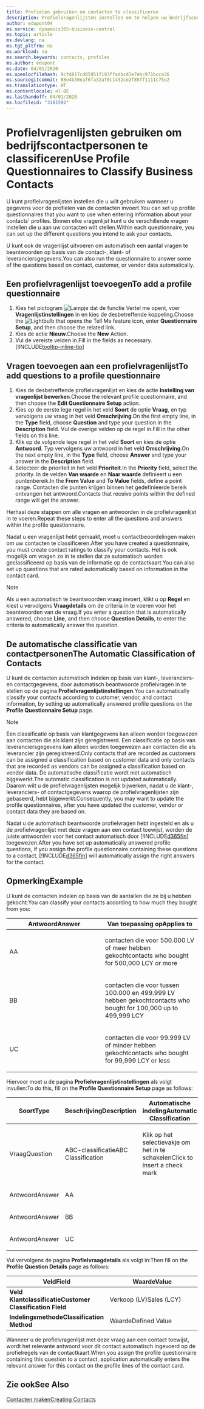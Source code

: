 ```yaml
---
title: Profielen gebruiken om contacten te classificeren
description: Profielvragenlijsten instellen om te helpen uw bedrijfscontactpersonen te classificeren
author: edupont04
ms.service: dynamics365-business-central
ms.topic: article
ms.devlang: na
ms.tgt_pltfrm: na
ms.workload: na
ms.search.keywords: contacts, profiles
ms.author: edupont
ms.date: 04/01/2020
ms.openlocfilehash: 9cf4817cd85951f193ffadbcd3e7ebc971bcca36
ms.sourcegitcommit: 88e4b30eaf6fa32af0c1452ce2f85ff1111c75e2
ms.translationtype: HT
ms.contentlocale: nl-BE
ms.lasthandoff: 04/01/2020
ms.locfileid: "3181592"
---
```

# <a name="use-profile-questionnaires-to-classify-business-contacts"></a><span data-ttu-id="17fe3-103">Profielvragenlijsten gebruiken om bedrijfscontactpersonen te classificeren</span><span class="sxs-lookup"><span data-stu-id="17fe3-103">Use Profile Questionnaires to Classify Business Contacts</span></span>
<span data-ttu-id="17fe3-104">U kunt profielvragenlijsten instellen die u wilt gebruiken wanneer u gegevens voor de profielen van de contacten invoert.</span><span class="sxs-lookup"><span data-stu-id="17fe3-104">You can set up profile questionnaires that you want to use when entering information about your contacts' profiles.</span></span> <span data-ttu-id="17fe3-105">Binnen elke vragenlijst kunt u de verschillende vragen instellen die u aan uw contacten wilt stellen.</span><span class="sxs-lookup"><span data-stu-id="17fe3-105">Within each questionnaire, you can set up the different questions you intend to ask your contacts.</span></span>  

<span data-ttu-id="17fe3-106">U kunt ook de vragenlijst uitvoeren om automatisch een aantal vragen te beantwoorden op basis van de contact-, klant- of leveranciersgegevens.</span><span class="sxs-lookup"><span data-stu-id="17fe3-106">You can also run the questionnaire to answer some of the questions based on contact, customer, or vendor data automatically.</span></span>  

## <a name="to-add-a-profile-questionnaire"></a><span data-ttu-id="17fe3-107">Een profielvragenlijst toevoegen</span><span class="sxs-lookup"><span data-stu-id="17fe3-107">To add a profile questionnaire</span></span>
1.  <span data-ttu-id="17fe3-108">Kies het pictogram ![Lampje dat de functie Vertel me opent](media/ui-search/search_small.png "Vertel me wat u wilt doen"), voer **Vragenlijstinstellingen** in en kies de desbetreffende koppeling.</span><span class="sxs-lookup"><span data-stu-id="17fe3-108">Choose the ![Lightbulb that opens the Tell Me feature](media/ui-search/search_small.png "Tell me what you want to do") icon, enter **Questionnaire Setup**, and then choose the related link.</span></span>  
2.  <span data-ttu-id="17fe3-109">Kies de actie **Nieuw**.</span><span class="sxs-lookup"><span data-stu-id="17fe3-109">Choose the **New** Action.</span></span>  
3.  <span data-ttu-id="17fe3-110">Vul de vereiste velden in.</span><span class="sxs-lookup"><span data-stu-id="17fe3-110">Fill in the fields as necessary.</span></span> [!INCLUDE[tooltip-inline-tip](includes/tooltip-inline-tip_md.md)]  

## <a name="to-add-questions-to-a-profile-questionnaire"></a><span data-ttu-id="17fe3-111">Vragen toevoegen aan een profielvragenlijst</span><span class="sxs-lookup"><span data-stu-id="17fe3-111">To add questions to a profile questionnaire</span></span>
1.  <span data-ttu-id="17fe3-112">Kies de desbetreffende profielvragenlijst en kies de actie **Instelling van vragenlijst bewerken**.</span><span class="sxs-lookup"><span data-stu-id="17fe3-112">Choose the relevant profile questionnaire, and then choose the **Edit Questionnaire Setup** action.</span></span>  
2.  <span data-ttu-id="17fe3-113">Kies op de eerste lege regel in het veld **Soort** de optie **Vraag**, en typ vervolgens uw vraag in het veld **Omschrijving**.</span><span class="sxs-lookup"><span data-stu-id="17fe3-113">On the first empty line, in the **Type** field, choose **Question** and type your question in the **Description** field.</span></span> <span data-ttu-id="17fe3-114">Vul de overige velden op de regel in.</span><span class="sxs-lookup"><span data-stu-id="17fe3-114">Fill in the other fields on this line.</span></span>  
3.  <span data-ttu-id="17fe3-115">Klik op de volgende lege regel in het veld **Soort** en kies de optie **Antwoord**. Typ vervolgens uw antwoord in het veld **Omschrijving**.</span><span class="sxs-lookup"><span data-stu-id="17fe3-115">On the next empty line, in the **Type** field, choose **Answer** and type your answer in the **Description** field.</span></span>  
4.  <span data-ttu-id="17fe3-116">Selecteer de prioriteit in het veld **Prioriteit**.</span><span class="sxs-lookup"><span data-stu-id="17fe3-116">In the **Priority** field, select the priority.</span></span> <span data-ttu-id="17fe3-117">In de velden **Van waarde** en **Naar waarde** definieert u een puntenbereik.</span><span class="sxs-lookup"><span data-stu-id="17fe3-117">In the **From Value** and **To Value** fields, define a point range.</span></span> <span data-ttu-id="17fe3-118">Contacten die punten krijgen binnen het gedefinieerde bereik ontvangen het antwoord.</span><span class="sxs-lookup"><span data-stu-id="17fe3-118">Contacts that receive points within the defined range will get the answer.</span></span>  

<span data-ttu-id="17fe3-119">Herhaal deze stappen om alle vragen en antwoorden in de profielvragenlijst in te voeren.</span><span class="sxs-lookup"><span data-stu-id="17fe3-119">Repeat these steps to enter all the questions and answers within the profile questionnaire.</span></span>

<span data-ttu-id="17fe3-120">Nadat u een vragenlijst hebt gemaakt, moet u contactbeoordelingen maken om uw contacten te classificeren.</span><span class="sxs-lookup"><span data-stu-id="17fe3-120">After you have created a questionnaire, you must create contact ratings to classify your contacts.</span></span> <span data-ttu-id="17fe3-121">Het is ook mogelijk om vragen zo in te stellen dat ze automatisch worden geclassificeerd op basis van de informatie op de contactkaart.</span><span class="sxs-lookup"><span data-stu-id="17fe3-121">You can also set up questions that are rated automatically based on information in the contact card.</span></span>  

> [!NOTE]
> <span data-ttu-id="17fe3-122">Als u een automatisch te beantwoorden vraag invoert, klikt u op <STRONG>Regel</STRONG> en kiest u vervolgens <STRONG>Vraagdetails</STRONG> om de criteria in te voeren voor het beantwoorden van de vraag.</span><span class="sxs-lookup"><span data-stu-id="17fe3-122">If you enter a question that is automatically answered, choose <STRONG>Line</STRONG>, and then choose <STRONG>Question Details</STRONG>, to enter the criteria to automatically answer the question.</span></span>

## <a name="the-automatic-classification-of-contacts"></a><span data-ttu-id="17fe3-123">De automatische classificatie van contactpersonen</span><span class="sxs-lookup"><span data-stu-id="17fe3-123">The Automatic Classification of Contacts</span></span>
<span data-ttu-id="17fe3-124">U kunt de contacten automatisch indelen op basis van klant-, leveranciers- en contactgegevens, door automatisch beantwoorde profielvragen in te stellen op de pagina **Profielvragenlijstinstellingen**.</span><span class="sxs-lookup"><span data-stu-id="17fe3-124">You can automatically classify your contacts according to customer, vendor, and contact information, by setting up automatically answered profile questions on the **Profile Questionnaire Setup** page.</span></span>  

> [!NOTE]
> <span data-ttu-id="17fe3-125">Een classificatie op basis van klantgegevens kan alleen worden toegewezen aan contacten die als klant zijn geregistreerd. Een classificatie op basis van leveranciersgegevens kan alleen worden toegewezen aan contacten die als leverancier zijn geregistreerd.</span><span class="sxs-lookup"><span data-stu-id="17fe3-125">Only contacts that are recorded as customers can be assigned a classification based on customer data and only contacts that are recorded as vendors can be assigned a classification based on vendor data.</span></span> <span data-ttu-id="17fe3-126">De automatische classificatie wordt niet automatisch bijgewerkt.</span><span class="sxs-lookup"><span data-stu-id="17fe3-126">The automatic classification is not updated automatically.</span></span> <span data-ttu-id="17fe3-127">Daarom wilt u de profielvragenlijsten mogelijk bijwerken, nadat u de klant-, leveranciers- of contactgegevens waarop de profielvragenlijsten zijn gebaseerd, hebt bijgewerkt.</span><span class="sxs-lookup"><span data-stu-id="17fe3-127">Consequently, you may want to update the profile questionnaires, after you have updated the customer, vendor or contact data they are based on.</span></span>  

<span data-ttu-id="17fe3-128">Nadat u de automatisch beantwoorde profielvragen hebt ingesteld en als u de profielvragenlijst met deze vragen aan een contact toewijst, worden de juiste antwoorden voor het contact automatisch door [!INCLUDE[d365fin](includes/d365fin_md.md)] toegewezen.</span><span class="sxs-lookup"><span data-stu-id="17fe3-128">After you have set up automatically answered profile questions, if you assign the profile questionnaire containing these questions to a contact, [!INCLUDE[d365fin](includes/d365fin_md.md)] will automatically assign the right answers for the contact.</span></span>  

## <a name="example"></a><span data-ttu-id="17fe3-129">Opmerking</span><span class="sxs-lookup"><span data-stu-id="17fe3-129">Example</span></span>
<span data-ttu-id="17fe3-130">U kunt de contacten indelen op basis van de aantallen die ze bij u hebben gekocht:</span><span class="sxs-lookup"><span data-stu-id="17fe3-130">You can classify your contacts according to how much they bought from you:</span></span>

<table>
<colgroup>
<col style="width: 50%" />
<col style="width: 50%" />
</colgroup>
<thead>
<tr class="header">
<th><span data-ttu-id="17fe3-131"><strong>Antwoord</strong></span><span class="sxs-lookup"><span data-stu-id="17fe3-131"><strong>Answer</strong></span></span></th>
<th><span data-ttu-id="17fe3-132"><strong>Van toepassing op</strong></span><span class="sxs-lookup"><span data-stu-id="17fe3-132"><strong>Applies to</strong></span></span></th>
</tr>
</thead>
<tbody>
<tr class="odd">
<td><p><span data-ttu-id="17fe3-133">A</span><span class="sxs-lookup"><span data-stu-id="17fe3-133">A</span></span></p></td>
<td><p><span data-ttu-id="17fe3-134">contacten die voor 500.000 LV of meer hebben gekocht</span><span class="sxs-lookup"><span data-stu-id="17fe3-134">contacts who bought for 500,000 LCY or more</span></span></p></td>
</tr>
<tr class="even">
<td><p><span data-ttu-id="17fe3-135">B</span><span class="sxs-lookup"><span data-stu-id="17fe3-135">B</span></span></p></td>
<td><p><span data-ttu-id="17fe3-136">contacten die voor tussen 100.000 en 499.999 LV hebben gekocht</span><span class="sxs-lookup"><span data-stu-id="17fe3-136">contacts who bought for 100,000 up to 499,999 LCY</span></span></p></td>
</tr>
<tr class="odd">
<td><p><span data-ttu-id="17fe3-137">U</span><span class="sxs-lookup"><span data-stu-id="17fe3-137">C</span></span></p></td>
<td><p><span data-ttu-id="17fe3-138">contacten die voor 99.999 LV of minder hebben gekocht</span><span class="sxs-lookup"><span data-stu-id="17fe3-138">contacts who bought for 99,999 LCY or less</span></span></p></td>
</tr>
</tbody>
</table>

<span data-ttu-id="17fe3-139">Hiervoor moet u de pagina **Profielvragenlijstinstellingen** als volgt invullen:</span><span class="sxs-lookup"><span data-stu-id="17fe3-139">To do this, fill on the **Profile Questionnaire Setup** page as follows:</span></span>


<table>
<colgroup>
<col style="width: 20%" />
<col style="width: 20%" />
<col style="width: 20%" />
<col style="width: 20%" />
<col style="width: 20%" />
</colgroup>
<thead>
<tr class="header">
<th><span data-ttu-id="17fe3-140"><strong>Soort</strong></span><span class="sxs-lookup"><span data-stu-id="17fe3-140"><strong>Type</strong></span></span></th>
<th><span data-ttu-id="17fe3-141"><strong>Beschrijving</strong></span><span class="sxs-lookup"><span data-stu-id="17fe3-141"><strong>Description</strong></span></span></th>
<th><span data-ttu-id="17fe3-142"><strong>Automatische indeling</strong></span><span class="sxs-lookup"><span data-stu-id="17fe3-142"><strong>Automatic Classification</strong></span></span></th>
<th><span data-ttu-id="17fe3-143"><strong>Van waarde</strong></span><span class="sxs-lookup"><span data-stu-id="17fe3-143"><strong>From Value</strong></span></span></th>
<th><span data-ttu-id="17fe3-144"><strong>Naar waarde</strong></span><span class="sxs-lookup"><span data-stu-id="17fe3-144"><strong>To Value</strong></span></span></th>
</tr>
</thead>
<tbody>
<tr class="odd">
<td><p><span data-ttu-id="17fe3-145">Vraag</span><span class="sxs-lookup"><span data-stu-id="17fe3-145">Question</span></span></p></td>
<td><p><span data-ttu-id="17fe3-146">ABC-classificatie</span><span class="sxs-lookup"><span data-stu-id="17fe3-146">ABC Classification</span></span></p></td>
<td><p><span data-ttu-id="17fe3-147">Klik op het selectievakje om het in te schakelen</span><span class="sxs-lookup"><span data-stu-id="17fe3-147">Click to insert a check mark</span></span></p></td>
<td><p> </p></td>
<td><p> </p></td>
</tr>
<tr class="even">
<td><p><span data-ttu-id="17fe3-148">Antwoord</span><span class="sxs-lookup"><span data-stu-id="17fe3-148">Answer</span></span></p></td>
<td><p><span data-ttu-id="17fe3-149">A</span><span class="sxs-lookup"><span data-stu-id="17fe3-149">A</span></span></p></td>
<td><p> </p></td>
<td><p><span data-ttu-id="17fe3-150">500.000</span><span class="sxs-lookup"><span data-stu-id="17fe3-150">500,000</span></span></p></td>
<td><p> </p></td>
</tr>
<tr class="odd">
<td><p><span data-ttu-id="17fe3-151">Antwoord</span><span class="sxs-lookup"><span data-stu-id="17fe3-151">Answer</span></span></p></td>
<td><p><span data-ttu-id="17fe3-152">B</span><span class="sxs-lookup"><span data-stu-id="17fe3-152">B</span></span></p></td>
<td><p> </p></td>
<td><p><span data-ttu-id="17fe3-153">100,000</span><span class="sxs-lookup"><span data-stu-id="17fe3-153">100,000</span></span></p></td>
<td><p><span data-ttu-id="17fe3-154">499,999</span><span class="sxs-lookup"><span data-stu-id="17fe3-154">499,999</span></span></p></td>
</tr>
<tr class="even">
<td><p><span data-ttu-id="17fe3-155">Antwoord</span><span class="sxs-lookup"><span data-stu-id="17fe3-155">Answer</span></span></p></td>
<td><p><span data-ttu-id="17fe3-156">U</span><span class="sxs-lookup"><span data-stu-id="17fe3-156">C</span></span></p></td>
<td><p> </p></td>
<td><p> </p></td>
<td><p><span data-ttu-id="17fe3-157">99,999</span><span class="sxs-lookup"><span data-stu-id="17fe3-157">99,999</span></span></p></td>
</tr>
</tbody>
</table>

<span data-ttu-id="17fe3-158">Vul vervolgens de pagina **Profielvraagdetails** als volgt in:</span><span class="sxs-lookup"><span data-stu-id="17fe3-158">Then fill on the **Profile Question Details** page as follows:</span></span>
<table>
<colgroup>
<col style="width: 50%" />
<col style="width: 50%" />
</colgroup>
<thead>
<tr class="header">
<th><span data-ttu-id="17fe3-159"><strong>Veld</strong></span><span class="sxs-lookup"><span data-stu-id="17fe3-159"><strong>Field</strong></span></span></th>
<th><span data-ttu-id="17fe3-160"><strong>Waarde</strong></span><span class="sxs-lookup"><span data-stu-id="17fe3-160"><strong>Value</strong></span></span></th>
</tr>
</thead>
<tbody>
<tr>
<td><span data-ttu-id="17fe3-161"><strong>Veld Klantclassificatie</strong></span><span class="sxs-lookup"><span data-stu-id="17fe3-161"><strong>Customer Classification Field</strong></span></span></td>
<td><span data-ttu-id="17fe3-162"><emphasis>Verkoop (LV)</emphasis></span><span class="sxs-lookup"><span data-stu-id="17fe3-162"><emphasis>Sales (LCY)</emphasis></span></span></td>
</tr>
<tr>
<td><span data-ttu-id="17fe3-163"><strong>Indelingsmethode</strong></span><span class="sxs-lookup"><span data-stu-id="17fe3-163"><strong>Classification Method</strong></span></span></td>
<td><span data-ttu-id="17fe3-164"><emphasis>Waarde</emphasis></span><span class="sxs-lookup"><span data-stu-id="17fe3-164"><emphasis>Defined Value</emphasis></span></span></td>
</tr>
</tbody>
</table>

<span data-ttu-id="17fe3-165">Wanneer u de profielvragenlijst met deze vraag aan een contact toewijst, wordt het relevante antwoord voor dit contact automatisch ingevoerd op de profielregels van de contactkaart.</span><span class="sxs-lookup"><span data-stu-id="17fe3-165">When you assign the profile questionnaire containing this question to a contact, application automatically enters the relevant answer for this contact on the profile lines of the contact card.</span></span>

## <a name="see-also"></a><span data-ttu-id="17fe3-166">Zie ook</span><span class="sxs-lookup"><span data-stu-id="17fe3-166">See Also</span></span>
[<span data-ttu-id="17fe3-167">Contacten maken</span><span class="sxs-lookup"><span data-stu-id="17fe3-167">Creating Contacts</span></span>](marketing-create-contact-companies.md)  
